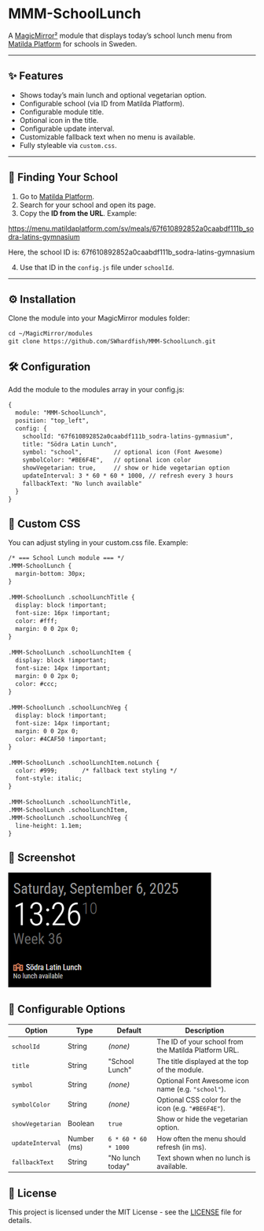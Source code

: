 # MMM-SchoolLunch

A [MagicMirror²](https://magicmirror.builders/) module that displays today’s school lunch menu from [Matilda Platform](https://menu.matildaplatform.com/) for schools in Sweden.

---

## ✨ Features
- Shows today’s main lunch and optional vegetarian option.  
- Configurable school (via ID from Matilda Platform).  
- Configurable module title.  
- Optional icon in the title.  
- Configurable update interval.  
- Customizable fallback text when no menu is available.  
- Fully styleable via `custom.css`.

---

## 🔗 Finding Your School
1. Go to [Matilda Platform](https://menu.matildaplatform.com/).  
2. Search for your school and open its page.  
3. Copy the **ID from the URL**. Example:  

https://menu.matildaplatform.com/sv/meals/67f610892852a0caabdf111b_sodra-latins-gymnasium

Here, the school ID is:
67f610892852a0caabdf111b_sodra-latins-gymnasium

4. Use that ID in the `config.js` file under `schoolId`.

---

## ⚙️ Installation
Clone the module into your MagicMirror modules folder:
```
cd ~/MagicMirror/modules
git clone https://github.com/SWhardfish/MMM-SchoolLunch.git
```


## 🛠 Configuration

Add the module to the modules array in your config.js:

```
{
  module: "MMM-SchoolLunch",
  position: "top_left",
  config: {
    schoolId: "67f610892852a0caabdf111b_sodra-latins-gymnasium",
    title: "Södra Latin Lunch",
    symbol: "school",         // optional icon (Font Awesome)
    symbolColor: "#BE6F4E",   // optional icon color
    showVegetarian: true,     // show or hide vegetarian option
    updateInterval: 3 * 60 * 60 * 1000, // refresh every 3 hours
    fallbackText: "No lunch available"
  }
}
```

## 🎨 Custom CSS

You can adjust styling in your custom.css file. Example:

```
/* === School Lunch module === */
.MMM-SchoolLunch {
  margin-bottom: 30px;
}

.MMM-SchoolLunch .schoolLunchTitle {
  display: block !important;
  font-size: 16px !important;
  color: #fff;
  margin: 0 0 2px 0;
}

.MMM-SchoolLunch .schoolLunchItem {
  display: block !important;
  font-size: 14px !important;
  margin: 0 0 2px 0;
  color: #ccc;
}

.MMM-SchoolLunch .schoolLunchVeg {
  display: block !important;
  font-size: 14px !important;
  margin: 0 0 2px 0;
  color: #4CAF50 !important;
}

.MMM-SchoolLunch .schoolLunchItem.noLunch {
  color: #999;       /* fallback text styling */
  font-style: italic;
}

.MMM-SchoolLunch .schoolLunchTitle,
.MMM-SchoolLunch .schoolLunchItem,
.MMM-SchoolLunch .schoolLunchVeg {
  line-height: 1.1em;
}
```

## 📸 Screenshot
![img.png](screenshots/img.png)

## 🔧 Configurable Options

| Option           | Type        | Default              | Description                                          |
| ---------------- | ----------- | -------------------- | ---------------------------------------------------- |
| `schoolId`       | String      | *(none)*             | The ID of your school from the Matilda Platform URL. |
| `title`          | String      | "School Lunch"       | The title displayed at the top of the module.        |
| `symbol`         | String      | *(none)*             | Optional Font Awesome icon name (e.g. `"school"`).   |
| `symbolColor`    | String      | *(none)*             | Optional CSS color for the icon (e.g. `"#BE6F4E"`).  |
| `showVegetarian` | Boolean     | `true`               | Show or hide the vegetarian option.                  |
| `updateInterval` | Number (ms) | `6 * 60 * 60 * 1000` | How often the menu should refresh (in ms).           |
| `fallbackText`   | String      | "No lunch today"     | Text shown when no lunch is available.               |


## 📜 License

This project is licensed under the MIT License - see the [LICENSE](LICENSE.md) file for details.
